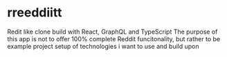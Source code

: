 # rreeddiitt
Redit like clone build with React, GraphQL and TypeScript
The purpose of this app is not to offer 100% complete Reddit funcitonality, but rather to be example project setup of technologies i want to use and build upon
